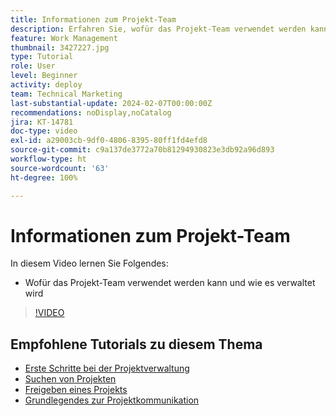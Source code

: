 ```yaml
---
title: Informationen zum Projekt-Team
description: Erfahren Sie, wofür das Projekt-Team verwendet werden kann und wie es verwaltet werden kann.
feature: Work Management
thumbnail: 3427227.jpg
type: Tutorial
role: User
level: Beginner
activity: deploy
team: Technical Marketing
last-substantial-update: 2024-02-07T00:00:00Z
recommendations: noDisplay,noCatalog
jira: KT-14781
doc-type: video
exl-id: a29003cb-9df0-4806-8395-80ff1fd4efd8
source-git-commit: c9a137de3772a70b81294930823e3db92a96d893
workflow-type: ht
source-wordcount: '63'
ht-degree: 100%

---
```


# Informationen zum Projekt-Team

In diesem Video lernen Sie Folgendes:

* Wofür das Projekt-Team verwendet werden kann und wie es verwaltet wird

>[!VIDEO](https://video.tv.adobe.com/v/3427227/?quality=12&learn=on)

## Empfohlene Tutorials zu diesem Thema

* [Erste Schritte bei der Projektverwaltung](https://experienceleague.adobe.com/de/docs/workfront-learn/tutorials-workfront/manage-work/projects/getting-started-manage-a-project.md)
* [Suchen von Projekten](https://experienceleague.adobe.com/de/docs/workfront-learn/tutorials-workfront/manage-work/projects/find-projects.md)
* [Freigeben eines Projekts](https://experienceleague.adobe.com/de/docs/workfront-learn/tutorials-workfront/manage-work/projects/share-a-project.md)
* [Grundlegendes zur Projektkommunikation](https://experienceleague.adobe.com/de/docs/workfront-learn/tutorials-workfront/manage-work/projects/understand-project-communication.md)
